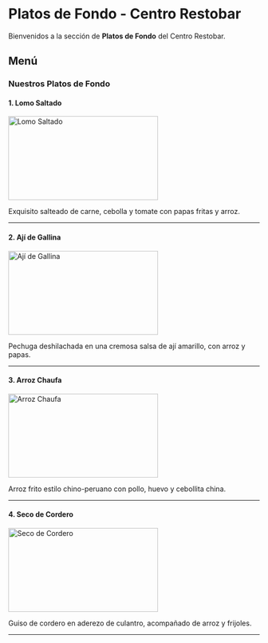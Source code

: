 # Platos de Fondo - Centro Restobar

Bienvenidos a la sección de **Platos de Fondo** del Centro Restobar.

## Menú

### Nuestros Platos de Fondo

#### 1. Lomo Saltado
<img src="https://static.wixstatic.com/media/9755d8_b2d98eade0814b17a67fdf7d95888fdc~mv2.png/v1/fill/w_1280,h_720,al_c/9755d8_b2d98eade0814b17a67fdf7d95888fdc~mv2.png" alt="Lomo Saltado" width="300" height="168">

Exquisito salteado de carne, cebolla y tomate con papas fritas y arroz.

---

#### 2. Ají de Gallina
<img src="https://recetas.comohacer.cl/wp-content/uploads/2023/03/aji-de-gallina-con-arroz.jpg" alt="Ají de Gallina" width="300" height="168">

Pechuga deshilachada en una cremosa salsa de ají amarillo, con arroz y papas.

---

#### 3. Arroz Chaufa
<img src="https://img-global.cpcdn.com/recipes/b024fdf7d2479a61/1200x630cq70/photo.jpg" alt="Arroz Chaufa" width="300" height="168">

Arroz frito estilo chino-peruano con pollo, huevo y cebollita china.

---

#### 4. Seco de Cordero
<img src="https://cocinaperuana.espaciolatino.com/recetas-de-cordero/img600/seco-cabrito.jpg" alt="Seco de Cordero" width="300" height="168">

Guiso de cordero en aderezo de culantro, acompañado de arroz y frijoles.

---
